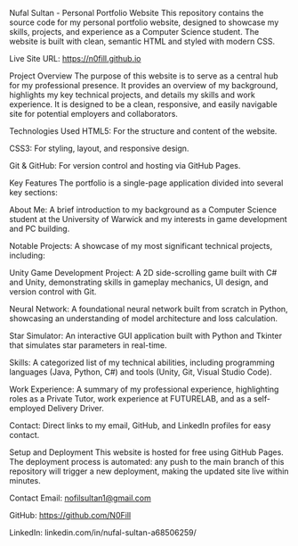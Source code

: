 Nufal Sultan - Personal Portfolio Website
This repository contains the source code for my personal portfolio website, designed to showcase my skills, projects, and experience as a Computer Science student. The website is built with clean, semantic HTML and styled with modern CSS.

Live Site URL: https://n0fill.github.io

Project Overview
The purpose of this website is to serve as a central hub for my professional presence. It provides an overview of my background, highlights my key technical projects, and details my skills and work experience. It is designed to be a clean, responsive, and easily navigable site for potential employers and collaborators.

Technologies Used
HTML5: For the structure and content of the website.

CSS3: For styling, layout, and responsive design.

Git & GitHub: For version control and hosting via GitHub Pages.

Key Features
The portfolio is a single-page application divided into several key sections:

About Me: A brief introduction to my background as a Computer Science student at the University of Warwick and my interests in game development and PC building.   

Notable Projects: A showcase of my most significant technical projects, including:

Unity Game Development Project: A 2D side-scrolling game built with C# and Unity, demonstrating skills in gameplay mechanics, UI design, and version control with Git.   

Neural Network: A foundational neural network built from scratch in Python, showcasing an understanding of model architecture and loss calculation.   

Star Simulator: An interactive GUI application built with Python and Tkinter that simulates star parameters in real-time.   

Skills: A categorized list of my technical abilities, including programming languages (Java, Python, C#) and tools (Unity, Git, Visual Studio Code).   

Work Experience: A summary of my professional experience, highlighting roles as a Private Tutor, work experience at FUTURELAB, and as a self-employed Delivery Driver.   

Contact: Direct links to my email, GitHub, and LinkedIn profiles for easy contact.

Setup and Deployment
This website is hosted for free using GitHub Pages. The deployment process is automated: any push to the main branch of this repository will trigger a new deployment, making the updated site live within minutes.

Contact
Email: nofilsultan1@gmail.com

GitHub: https://github.com/N0Fill

LinkedIn: linkedin.com/in/nufal-sultan-a68506259/
